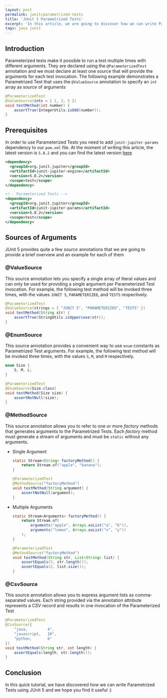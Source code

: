 ```yaml
---
layout: post
permalink: junit/parametrized-tests
title: 'JUnit 5 Parametrized Tests'
excerpt: 'In this article, we are going to discover how we can write Parametrized Tests using JUnit 5'
tags: java junit
---
```


## Introduction

Parameterized tests make it possible to run a test multiple times with different arguments. They are declared using the `@ParameterizedTest` annotation and we must declare at least one source that will provide the arguments for each test invocation. The following example demonstrates a Parametrized Test that uses the `@ValueSource` annotation to specify an `int` array as source of arguments

```java
@ParameterizedTest
@ValueSource(ints = { 1, 3, 5 })
void testMethod(int number) {
    assertTrue(IntegerUtils.isOdd(number));
}
```

## Prerequisites

In order to use Parameterized Tests you need to add `junit-jupiter-params` dependency to our `pom.xml` file. At the moment of writing this article, the latest version is `5.8.2` and you can find the latest version [here](https://mvnrepository.com/artifact/org.junit.jupiter/junit-jupiter-params)

```xml
<dependency>
  <groupId>org.junit.jupiter</groupId>
  <artifactId>junit-jupiter-engine</artifactId>
  <version>5.8.2</version>
  <scope>test</scope>
</dependency>

<!-- Parameterized Tests -->
<dependency>
  <groupId>org.junit.jupiter</groupId>
  <artifactId>junit-jupiter-params</artifactId>
  <version>5.8.2</version>
  <scope>test</scope>
</dependency>
```

## Sources of Arguments

JUnit 5 provides quite a few _source_ annotations that we are going to provide a brief overview and an example for each of them

### @ValueSource

This source annotation lets you specify a single array of literal values and can only be used for providing a single argument per Parameterized Test invocation. For example, the following test method will be invoked three times, with the values `JUNIT 5`, `PARAMETERIZED`, and `TESTS` respectively.

```java
@ParameterizedTest
@ValueSource(strings = { "JUNIT 5", "PARAMETERIZED", "TESTS" })
void testMethod(String str) {
    assertTrue(StringUtils.isUppercase(str));
}
```

### @EnumSource

This source annotation provides a convenient way to use `enum` constants as Parametrized Test arguments. For example, the following test method will be invoked three times, with the values `S`, `M`, and `M` respectively.

```java
enum Size {
    S, M, L;
}

@ParameterizedTest
@EnumSource(Size.class)
void testMethod(Size size) {
    assertNotNull(size);
}
```

### @MethodSource

This source annotation allows you to refer to one or more _factory_ methods that generates arguments to the Parametrized Tests. Each _factory_ method must generate a stream of arguments and must be `static` without any arguments.

<p class="code-tabs"></p>

- Single Argument

  ```java
  static Stream<String> factoryMethod() {
      return Stream.of("apple", "banana");
  }

  @ParameterizedTest
  @MethodSource("factoryMethod")
  void testMethod(String argument) {
      assertNotNull(argument);
  }
  ```

- Multiple Arguments

  ```java
  static Stream<Arguments> factoryMethod() {
      return Stream.of(
          arguments("apple", Arrays.asList("a", "b")),
          arguments("lemon", Arrays.asList("x", "y"))
      );
  }

  @ParameterizedTest
  @MethodSource("factoryMethod")
  void testMethod(String str, List<String> list) {
      assertEquals(5, str.length());
      assertEquals(2, list.size());
  }
  ```

### @CsvSource

This source annotation allows you to express argument lists as comma-separated values. Each string provided via the annotation attribute represents a CSV record and results in one invocation of the Parameterized Test

```java
@ParameterizedTest
@CsvSource({
    "java,         4",
    "javascript,   10",
    "python,       6"
})
void testMethod(String str, int length) {
    assertEquals(length, str.length());
}
```

## Conclusion

In this quick tutorial, we have discovered how we can write Parametrized Tests using JUnit 5 and we hope you find it useful :)
